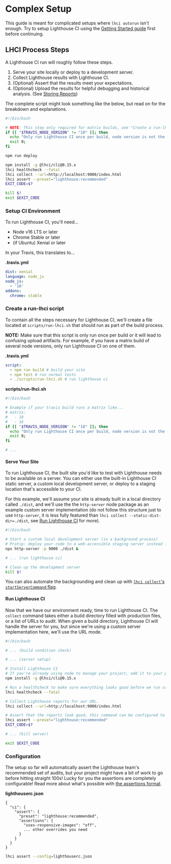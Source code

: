 # Complex Setup

This guide is meant for complicated setups where `lhci autorun` isn't enough. Try to setup Lighthouse CI using the [Getting Started guide](./getting-started.md) first before continuing.

## LHCI Process Steps

A Lighthouse CI run will roughly follow these steps.

1. Serve your site locally or deploy to a development server.
2. Collect Lighthouse results with Lighthouse CI.
3. (Optional) Assert that the results meet your expectations.
4. (Optional) Upload the results for helpful debugging and historical analysis. (See [Storing Reports](#storing-reports))

The complete script might look something like the below, but read on for the breakdown and explanations.

```bash
#!/bin/bash

# NOTE: This step only required for matrix builds, see "Create a run-lhci script" for more details.
if [[ "$TRAVIS_NODE_VERSION" != "10" ]]; then
  echo "Only run Lighthouse CI once per build, node version is not the selected version.";
  exit 0;
fi

npm run deploy

npm install -g @lhci/cli@0.15.x
lhci healthcheck --fatal
lhci collect --url=http://localhost:9000/index.html
lhci assert --preset="lighthouse:recommended"
EXIT_CODE=$?

kill $!
exit $EXIT_CODE
```

### Setup CI Environment

To run Lighthouse CI, you'll need...

- Node v16 LTS or later
- Chrome Stable or later
- (if Ubuntu) Xenial or later

In your Travis, this translates to...

**.travis.yml**

```yaml
dist: xenial
language: node_js
node_js:
  - '10'
addons:
  chrome: stable
```

### Create a run-lhci script

To contain all the steps necessary for Lighthouse CI, we'll create a file located at `scripts/run-lhci.sh` that should run as part of the build process.

**NOTE:** Make sure that this script is only run once per build or it will lead to confusing upload artifacts. For example, if you have a matrix build of several node versions, only run Lighthouse CI on one of them.

**.travis.yml**

```yaml
script:
  - npm run build # build your site
  - npm test # run normal tests
  - ./scripts/run-lhci.sh # run lighthouse ci
```

**scripts/run-lhci.sh**

```bash
#!/bin/bash

# Example if your travis build runs a matrix like...
# matrix:
#   - 18
#   - 16
if [[ "$TRAVIS_NODE_VERSION" != "18" ]]; then
  echo "Only run Lighthouse CI once per build, node version is not the selected version.";
  exit 0;
fi

# ...
```

#### Serve Your Site

To run Lighthouse CI, the built site you'd like to test with Lighthouse needs to be available on a server. You can either use the built-in Lighthouse CI static server, a custom local development server, or deploy to a staging location that's accessible to your CI.

For this example, we'll assume your site is already built in a local directory called `./dist`, and we'll use the the `http-server` node package as an example custom server implementation (do not follow this structure just to use `http-server`, it is less fully featured than `lhci collect --static-dist-dir=./dist`, see [Run Lighthouse CI](#run-lighthouse-ci) for more).

```bash
#!/bin/bash

# Start a custom local development server (in a background process)
# Protip: deploy your code to a web-accessible staging server instead for more realistic performance metrics
npx http-server -p 9000 ./dist &

# ... (run lighthouse ci)

# Clean up the development server
kill $!
```

You can also automate the backgrounding and clean up with [`lhci collect`'s `startServerCommand` flag](./cli#collect).

#### Run Lighthouse CI

Now that we have our environment ready, time to run Lighthouse CI. The `collect` command takes either a build directory filled with production files, or a list of URLs to audit. When given a build directory, Lighthouse CI will handle the server for you, but since we're using a custom server implementation here, we'll use the URL mode.

```bash
#!/bin/bash

# ... (build condition check)

# ... (server setup)

# Install Lighthouse CI
# If you're already using node to manage your project, add it to your package.json `devDependencies` instead to skip this step.
npm install -g @lhci/cli@0.15.x

# Run a healthcheck to make sure everything looks good before we run collection.
lhci healthcheck --fatal

# Collect Lighthouse reports for our URL.
lhci collect --url=http://localhost:9000/index.html

# Assert that the reports look good, this command can be configured to ease your Lighthouse transition.
lhci assert --preset="lighthouse:recommended"
EXIT_CODE=$?

# ... (kill server)

exit $EXIT_CODE
```

### Configuration

The setup so far will automatically assert the Lighthouse team's recommended set of audits, but your project might have a bit of work to go before hitting straight 100s! Lucky for you the assertions are completely configurable! Read more about what's possible with [the assertions format](./configuration.md#assert).

**lighthouserc.json**

```jsonc
{
  "ci": {
    "assert": {
      "preset": "lighthouse:recommended",
      "assertions": {
        "uses-responsive-images": "off",
        ... other overrides you need
      }
    }
  }
}
```

```bash
lhci assert --config=lighthouserc.json
```
